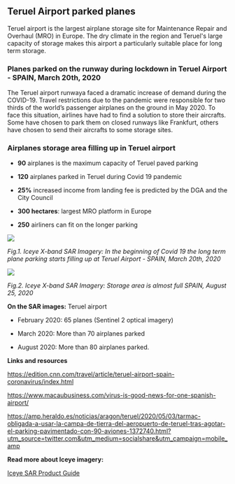 ## Teruel Airport parked planes
Teruel airport is the largest airplane storage site for Maintenance Repair and Overhaul (MRO) in Europe. The dry climate in the region and Teruel's large capacity of storage makes this airport a particularly suitable place for long term storage. 

### Planes parked on the runway during lockdown in Teruel Airport - SPAIN, March 20th, 2020 
The Teruel airport runwaya faced a dramatic increase of demand during the COVID-19. Travel restrictions due to the pandemic were responsible for two thirds of the world’s passenger airplanes on the ground in May 2020. To face this situation, airlines have had to find a solution to store their aircrafts. Some have chosen to park them on closed runways like Frankfurt, others have chosen to send their aircrafts to some storage sites.  

### Airplanes storage area filling up in Teruel airport

* **90** airplanes is the maximum capacity of Teruel paved parking

* **120** airplanes parked in Teruel during Covid 19 pandemic

* **25%** increased income from landing fee is predicted by the DGA and the City Council

* **300 hectares**: largest MRO platform in Europe

* **250** airliners can fit on the longer parking


![](eodash-data/stories/ES17-E13b-Fig1.png)

*Fig.1. Iceye X-band SAR Imagery: In the beginning of Covid 19 the long term plane parking starts filling up at Teruel Airport - SPAIN, March 20th, 2020*

![](eodash-data/stories/ES17-E13b-Fig2.png)

*Fig.2. Iceye X-band SAR Imagery: Storage area is almost full SPAIN, August 25, 2020*

**On the SAR images:** Teruel airport

* February 2020: 65 planes (Sentinel 2 optical imagery)

* March 2020: More than 70 airplanes parked

* August 2020: More than 80 airplanes parked.

**Links and resources**

https://edition.cnn.com/travel/article/teruel-airport-spain-coronavirus/index.html

https://www.macaubusiness.com/virus-is-good-news-for-one-spanish-airport/

https://amp.heraldo.es/noticias/aragon/teruel/2020/05/03/tarmac-obligada-a-usar-la-campa-de-tierra-del-aeropuerto-de-teruel-tras-agotar-el-parking-pavimentado-con-90-aviones-1372740.html?utm_source=twitter.com&utm_medium=socialshare&utm_campaign=mobile_amp


**Read more about Iceye imagery:**

[Iceye SAR Product Guide](https://www.iceye.com/hubfs/Downloadables/ICEYE-SAR-Product-Guide.pdf)

